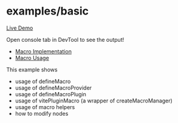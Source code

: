 # examples/basic

[Live Demo](https://stackblitz.com/edit/macro-example-basic?file=vite.config.ts)

Open console tab in DevTool to see the output!

- [Macro Implementation](./macros)
- [Macro Usage](./src/main.ts)

This example shows

- usage of defineMacro
- usage of defineMacroProvider
- usage of defineMacroPlugin
- usage of vitePluginMacro (a wrapper of createMacroManager)
- usage of macro helpers
- how to modify nodes
